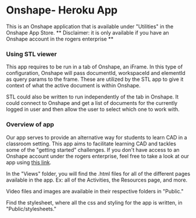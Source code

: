 # **Onshape- Heroku App**
This is an Onshape application that is available under "Utilities" in the Onshape App Store. 
** Disclaimer: it is only available if you have an Onshape account in the rogers enterprise ** 

### **Using STL viewer**
This app requires to be run in a tab of Onshape, an iFrame. In this type of configuration, Onshape will pass documentId, workspaceId and elementId as query params to the frame. These are utilized by the STL app to give it context of what the active document is within Onshape.

STL could also be written to run independently of the tab in Onshape. It could connect to Onshape and get a list of documents for the currently logged in user and then allow the user to select which one to work with.

### **Overview of app**
Our app serves to provide an alternative way for students to learn CAD in a classroom setting. This app aims to facilitate learning CAD and tackles some of the "getting started" challenges. If you don't have access to an Onshape account under the rogers enterprise, feel free to take a look at our app using [this link](https://test-onshape-app.herokuapp.com/).

In the "Views" folder, you will find the .html files for all of the different pages available in the app. 
Ex: all of the Activities, the Resources page, and more. 

Video files and images are available in their respective folders in "Public."

Find the stylesheet, where all the css and styling for the app is written, in "Public/stylesheets." 

